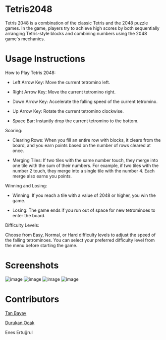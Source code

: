 # Tetris2048
Tetris 2048 is a combination of the classic Tetris and the 2048 puzzle games. In the game, players try to achieve high scores by both sequentially arranging Tetris-style blocks and combining numbers using the 2048 game's mechanics.

# Usage Instructions
How to Play Tetris 2048:

- Left Arrow Key: Move the current tetromino left.

- Right Arrow Key: Move the current tetromino right.

- Down Arrow Key: Accelerate the falling speed of the current tetromino.

- Up Arrow Key: Rotate the current tetromino clockwise.

- Space Bar: Instantly drop the current tetromino to the bottom.

Scoring:

- Clearing Rows: When you fill an entire row with blocks, it clears from the board, and you earn points based on the number of rows cleared at once.

- Merging Tiles: If two tiles with the same number touch, they merge into one tile with the sum of their numbers. For example, if two tiles with the number 2 touch, they merge into a single tile with the number 4. Each merge also earns you points.

Winning and Losing:

- Winning: If you reach a tile with a value of 2048 or higher, you win the game.

- Losing: The game ends if you run out of space for new tetrominoes to enter the board.

Difficulty Levels:

Choose from Easy, Normal, or Hard difficulty levels to adjust the speed of the falling tetrominoes. You can select your preferred difficulty level from the menu before starting the game.

# Screenshots

![image](https://github.com/Drkockk/Tetris2048/assets/134732925/d4c73f50-2cac-4715-8960-1629dcd7fc5a)
![image](https://github.com/Drkockk/Tetris2048/assets/134732925/7c8fb678-24af-4f4e-a95f-a18f0ca25ce5)
![image](https://github.com/Drkockk/Tetris2048/assets/134732925/1b743a35-4034-4ec1-9d79-aa937610f3a2)
![image](https://files.catbox.moe/bl7o20.png)

# Contributors
[Tan Bayav](https://github.com/TanByv)

[Durukan Ocak](https://github.com/Drkockk)

Enes Ertuğrul


